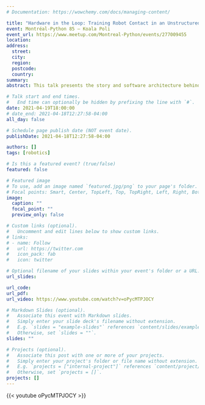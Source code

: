 ```yaml
---
# Documentation: https://wowchemy.com/docs/managing-content/

title: "Hardware in the Loop: Training Robot Contact in an Unstructured Environment"
event: Montréal-Python 85 – Koala Poli
event_url: https://www.meetup.com/Montreal-Python/events/277009455
location:
address:
  street:
  city:
  region:
  postcode:
  country:
summary:
abstract: This talk presents the story and software architecture behind an experimentally tested, machine learning framework for robot contact classification and motion control using a KUKA LBR iiwa robot, gRPC, and Python.

# Talk start and end times.
#   End time can optionally be hidden by prefixing the line with `#`.
date: 2021-04-19T18:00:00
# date_end: 2021-04-18T12:27:58-04:00
all_day: false

# Schedule page publish date (NOT event date).
publishDate: 2021-04-18T12:27:58-04:00

authors: []
tags: [robotics]

# Is this a featured event? (true/false)
featured: false

# Featured image
# To use, add an image named `featured.jpg/png` to your page's folder.
# Focal points: Smart, Center, TopLeft, Top, TopRight, Left, Right, BottomLeft, Bottom, BottomRight.
image:
  caption: ""
  focal_point: ""
  preview_only: false

# Custom links (optional).
#   Uncomment and edit lines below to show custom links.
# links:
# - name: Follow
#   url: https://twitter.com
#   icon_pack: fab
#   icon: twitter

# Optional filename of your slides within your event's folder or a URL.
url_slides:

url_code:
url_pdf:
url_video: https://www.youtube.com/watch?v=oPycMTPJOCY

# Markdown Slides (optional).
#   Associate this event with Markdown slides.
#   Simply enter your slide deck's filename without extension.
#   E.g. `slides = "example-slides"` references `content/slides/example-slides.md`.
#   Otherwise, set `slides = ""`.
slides: ""

# Projects (optional).
#   Associate this post with one or more of your projects.
#   Simply enter your project's folder or file name without extension.
#   E.g. `projects = ["internal-project"]` references `content/project/deep-learning/index.md`.
#   Otherwise, set `projects = []`.
projects: []
---
```


{{< youtube oPycMTPJOCY >}}
